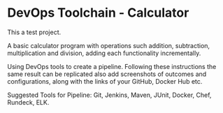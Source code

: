 # DevOps Toolchain - Calculator
This a test project.

A basic calculator program with operations such addition, subtraction, multiplication and division, adding each functionality incrementally.

Using DevOps tools to create a pipeline. Following these instructions the same result can be replicated also add screenshots of outcomes and configurations, along with the links of your GitHub, Docker Hub etc.

Suggested Tools for Pipeline:
Git, Jenkins, Maven, JUnit, Docker, Chef, Rundeck, ELK.

